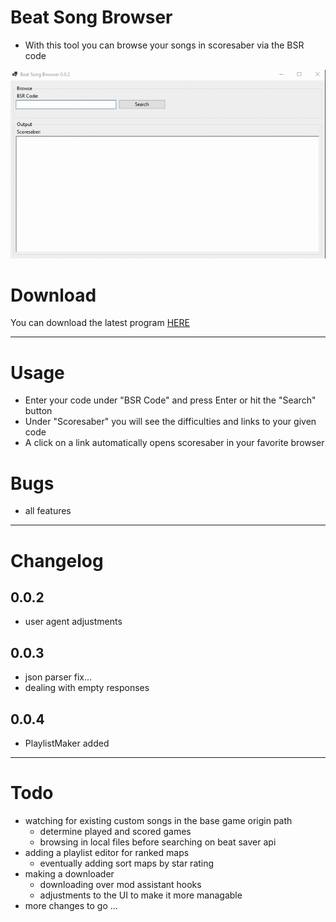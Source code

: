# Beat Song Browser
+ With this tool you can browse your songs in scoresaber via the BSR code

![0.0.2](img/interface_0_0_2.gif)

# Download
You can download the latest program [HERE](https://github.com/LicensedCrime/Beat-Song-Browser/releases/tag/0.0.3)

___

# Usage
+ Enter your code under "BSR Code" and press Enter or hit the "Search" button
+ Under "Scoresaber" you will see the difficulties and links to your given code
+ A click on a link automatically opens scoresaber in your favorite browser

# Bugs
+ all features

___

# Changelog

## 0.0.2
+ user agent adjustments
## 0.0.3
+ json parser fix...
+ dealing with empty responses
## 0.0.4
+ PlaylistMaker added
___

# Todo
+ watching for existing custom songs in the base game origin path
  + determine played and scored games
  + browsing in local files before searching on beat saver api
+ adding a playlist editor for ranked maps
  + eventually adding sort maps by star rating
+ making a downloader
  + downloading over mod assistant hooks
  + adjustments to the UI to make it more managable
+ more changes to go ...
